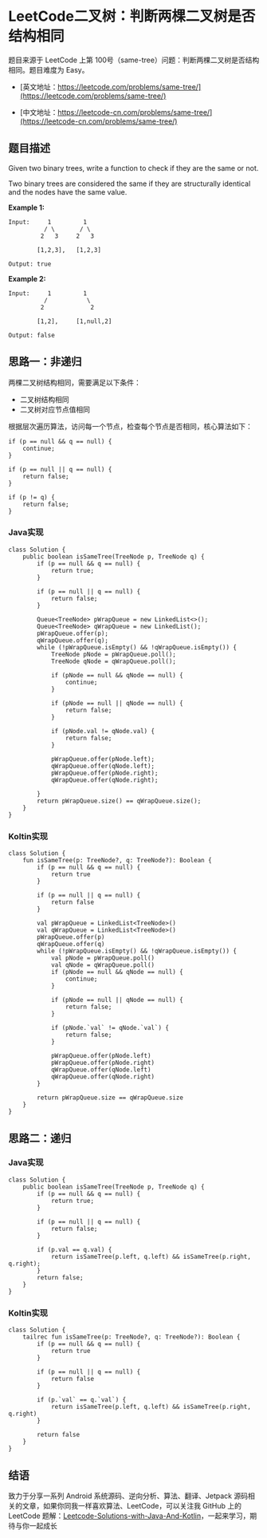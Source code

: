 # LeetCode二叉树：判断两棵二叉树是否结构相同

题目来源于 LeetCode 上第 100号（same-tree）问题：判断两棵二叉树是否结构相同。题目难度为 Easy。

* [英文地址：https://leetcode.com/problems/same-tree/](https://leetcode.com/problems/same-tree/)

* [中文地址：https://leetcode-cn.com/problems/same-tree/](https://leetcode-cn.com/problems/same-tree/)

## 题目描述

Given two binary trees, write a function to check if they are the same or not.

Two binary trees are considered the same if they are structurally identical and the nodes have the same value.

**Example 1:**

```
Input:     1         1
          / \       / \
         2   3     2   3

        [1,2,3],   [1,2,3]

Output: true
```

**Example 2:**

```
Input:     1         1
          /           \
         2             2

        [1,2],     [1,null,2]

Output: false
```

## 思路一：非递归

两棵二叉树结构相同，需要满足以下条件：

* 二叉树结构相同
* 二叉树对应节点值相同

根据层次遍历算法，访问每一个节点，检查每个节点是否相同，核心算法如下：

```
if (p == null && q == null) {
    continue;
}

if (p == null || q == null) {
    return false;
}

if (p != q) {
    return false;
}
```

### Java实现

```
class Solution {
    public boolean isSameTree(TreeNode p, TreeNode q) {
        if (p == null && q == null) {
            return true;
        }

        if (p == null || q == null) {
            return false;
        }

        Queue<TreeNode> pWrapQueue = new LinkedList<>();
        Queue<TreeNode> qWrapQueue = new LinkedList();
        pWrapQueue.offer(p);
        qWrapQueue.offer(q);
        while (!pWrapQueue.isEmpty() && !qWrapQueue.isEmpty()) {
            TreeNode pNode = pWrapQueue.poll();
            TreeNode qNode = qWrapQueue.poll();

            if (pNode == null && qNode == null) {
                continue;
            }

            if (pNode == null || qNode == null) {
                return false;
            }

            if (pNode.val != qNode.val) {
                return false;
            }

            pWrapQueue.offer(pNode.left);
            qWrapQueue.offer(qNode.left);
            pWrapQueue.offer(pNode.right);
            qWrapQueue.offer(qNode.right);

        }
        return pWrapQueue.size() == qWrapQueue.size();
    }
}
```

### Koltin实现

```
class Solution {
    fun isSameTree(p: TreeNode?, q: TreeNode?): Boolean {
        if (p == null && q == null) {
            return true
        }

        if (p == null || q == null) {
            return false
        }

        val pWrapQueue = LinkedList<TreeNode>()
        val qWrapQueue = LinkedList<TreeNode>()
        pWrapQueue.offer(p)
        qWrapQueue.offer(q)
        while (!pWrapQueue.isEmpty() && !qWrapQueue.isEmpty()) {
            val pNode = pWrapQueue.poll()
            val qNode = qWrapQueue.poll()
            if (pNode == null && qNode == null) {
                continue;
            }

            if (pNode == null || qNode == null) {
                return false;
            }

            if (pNode.`val` != qNode.`val`) {
                return false;
            }

            pWrapQueue.offer(pNode.left)
            pWrapQueue.offer(pNode.right)
            qWrapQueue.offer(qNode.left)
            qWrapQueue.offer(qNode.right)
        }

        return pWrapQueue.size == qWrapQueue.size
    }
}
```

## 思路二：递归


### Java实现

```
class Solution {
    public boolean isSameTree(TreeNode p, TreeNode q) {
        if (p == null && q == null) {
            return true;
        }

        if (p == null || q == null) {
            return false;
        }

        if (p.val == q.val) {
            return isSameTree(p.left, q.left) && isSameTree(p.right, q.right);
        }
        return false;
    }
}
```

### Koltin实现

```
class Solution {
    tailrec fun isSameTree(p: TreeNode?, q: TreeNode?): Boolean {
        if (p == null && q == null) {
            return true
        }

        if (p == null || q == null) {
            return false
        }

        if (p.`val` == q.`val`) {
            return isSameTree(p.left, q.left) && isSameTree(p.right, q.right)
        }

        return false
    }
}
```


## 结语

致力于分享一系列 Android 系统源码、逆向分析、算法、翻译、Jetpack  源码相关的文章，如果你同我一样喜欢算法、LeetCode，可以关注我 GitHub 上的 LeetCode 题解：[Leetcode-Solutions-with-Java-And-Kotlin](https://github.com/hi-dhl/Leetcode-Solutions-with-Java-And-Kotlin)，一起来学习，期待与你一起成长

